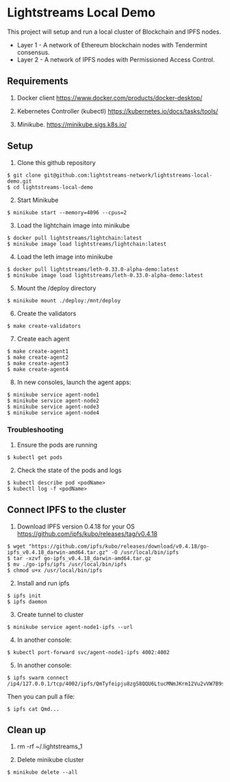 # Lightstreams Local Demo

This project will setup and run a local cluster of Blockchain and IPFS nodes.

- Layer 1 - A network of Ethereum blockchain nodes with Tendermint consensus.
- Layer 2 - A network of IPFS nodes with Permissioned Access Control. 

## Requirements

1. Docker client
https://www.docker.com/products/docker-desktop/

2. Kebernetes Controller (kubectl)
https://kubernetes.io/docs/tasks/tools/

2. Minikube.
https://minikube.sigs.k8s.io/

## Setup

1. Clone this github repository
```
$ git clone git@github.com:lightstreams-network/lightstreams-local-demo.git
$ cd lightstreams-local-demo
```

2. Start Minikube
```
$ minikube start --memory=4096 --cpus=2
```

3. Load the lightchain image into minikube
```
$ docker pull lightstreams/lightchain:latest
$ minikube image load lightstreams/lightchain:latest
```

4. Load the leth image into minikube
```
$ docker pull lightstreams/leth-0.33.0-alpha-demo:latest
$ minikube image load lightstreams/leth-0.33.0-alpha-demo:latest
```

5. Mount the /deploy directory
```
$ minikube mount ./deploy:/mnt/deploy
```

6. Create the validators
```
$ make create-validators
```

7. Create each agent
```
$ make create-agent1
$ make create-agent2
$ make create-agent3
$ make create-agent4
```

8. In new consoles, launch the agent apps:
```
$ minikube service agent-node1
$ minikube service agent-node2
$ minikube service agent-node3
$ minikube service agent-node4
```

### Troubleshooting

1. Ensure the pods are running
```
$ kubectl get pods
```

2. Check the state of the pods and logs
```
$ kubectl describe pod <podName>
$ kubectl log -f <podName>
```

## Connect IPFS to the cluster

1. Download IPFS version 0.4.18 for your OS
https://github.com/ipfs/kubo/releases/tag/v0.4.18
```
$ wget "https://github.com/ipfs/kubo/releases/download/v0.4.18/go-ipfs_v0.4.18_darwin-amd64.tar.gz" -O /usr/local/bin/ipfs
$ tar -xzvf go-ipfs_v0.4.18_darwin-amd64.tar.gz
$ mv ./go-ipfs/ipfs /usr/local/bin/ipfs
$ chmod u+x /usr/local/bin/ipfs
```

2. Install and run ipfs
```
$ ipfs init 
$ ipfs daemon
```

3. Create tunnel to cluster 
```
$ minikube service agent-node1-ipfs --url
```

4. In another console:
```
$ kubectl port-forward svc/agent-node1-ipfs 4002:4002
```

5.  In another console:
```
$ ipfs swarm connect /ip4/127.0.0.1/tcp/4002/ipfs/QmTyfeipju8zgS8QQU6LtucMNmJKrm12Vu2vVW7B9skUN1
```

Then you can pull a file:
```
$ ipfs cat Qmd...
```


## Clean up

1. rm -rf ~/.lightstreams_1

2. Delete minikube cluster
```
$ minikube delete --all
```
